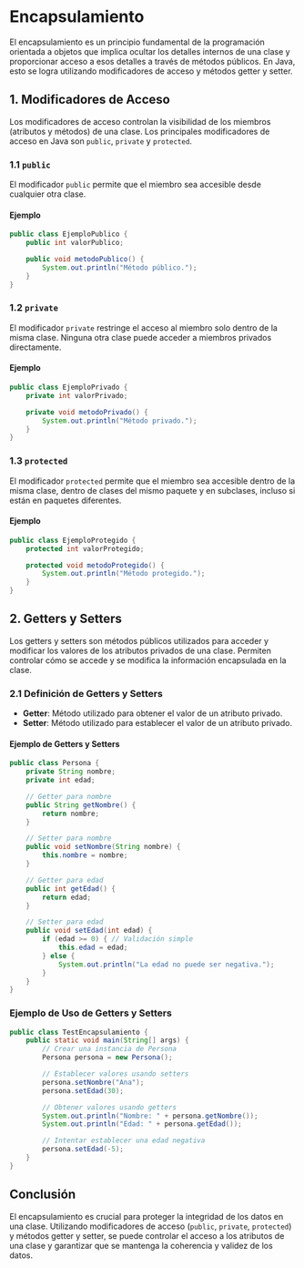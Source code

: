 # Encapsulamiento

El encapsulamiento es un principio fundamental de la programación orientada a objetos que implica ocultar los detalles internos de una clase y proporcionar acceso a esos detalles a través de métodos públicos. En Java, esto se logra utilizando modificadores de acceso y métodos getter y setter.

## 1. Modificadores de Acceso

Los modificadores de acceso controlan la visibilidad de los miembros (atributos y métodos) de una clase. Los principales modificadores de acceso en Java son `public`, `private` y `protected`.

### 1.1 `public`

El modificador `public` permite que el miembro sea accesible desde cualquier otra clase.

#### Ejemplo

```java
public class EjemploPublico {
    public int valorPublico;

    public void metodoPublico() {
        System.out.println("Método público.");
    }
}
```

### 1.2 `private`

El modificador `private` restringe el acceso al miembro solo dentro de la misma clase. Ninguna otra clase puede acceder a miembros privados directamente.

#### Ejemplo

```java
public class EjemploPrivado {
    private int valorPrivado;

    private void metodoPrivado() {
        System.out.println("Método privado.");
    }
}
```

### 1.3 `protected`

El modificador `protected` permite que el miembro sea accesible dentro de la misma clase, dentro de clases del mismo paquete y en subclases, incluso si están en paquetes diferentes.

#### Ejemplo

```java
public class EjemploProtegido {
    protected int valorProtegido;

    protected void metodoProtegido() {
        System.out.println("Método protegido.");
    }
}
```

## 2. Getters y Setters

Los getters y setters son métodos públicos utilizados para acceder y modificar los valores de los atributos privados de una clase. Permiten controlar cómo se accede y se modifica la información encapsulada en la clase.

### 2.1 Definición de Getters y Setters

- **Getter**: Método utilizado para obtener el valor de un atributo privado.
- **Setter**: Método utilizado para establecer el valor de un atributo privado.

#### Ejemplo de Getters y Setters

```java
public class Persona {
    private String nombre;
    private int edad;

    // Getter para nombre
    public String getNombre() {
        return nombre;
    }

    // Setter para nombre
    public void setNombre(String nombre) {
        this.nombre = nombre;
    }

    // Getter para edad
    public int getEdad() {
        return edad;
    }

    // Setter para edad
    public void setEdad(int edad) {
        if (edad >= 0) { // Validación simple
            this.edad = edad;
        } else {
            System.out.println("La edad no puede ser negativa.");
        }
    }
}
```

### Ejemplo de Uso de Getters y Setters

```java
public class TestEncapsulamiento {
    public static void main(String[] args) {
        // Crear una instancia de Persona
        Persona persona = new Persona();

        // Establecer valores usando setters
        persona.setNombre("Ana");
        persona.setEdad(30);

        // Obtener valores usando getters
        System.out.println("Nombre: " + persona.getNombre());
        System.out.println("Edad: " + persona.getEdad());

        // Intentar establecer una edad negativa
        persona.setEdad(-5);
    }
}
```

## Conclusión

El encapsulamiento es crucial para proteger la integridad de los datos en una clase. Utilizando modificadores de acceso (`public`, `private`, `protected`) y métodos getter y setter, se puede controlar el acceso a los atributos de una clase y garantizar que se mantenga la coherencia y validez de los datos.
